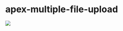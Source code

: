 # apex-multiple-file-upload
<img src="http://cdn-ak.f.st-hatena.com/images/fotolife/t/tyoshikawa1106/20160131/20160131002119.png" />
